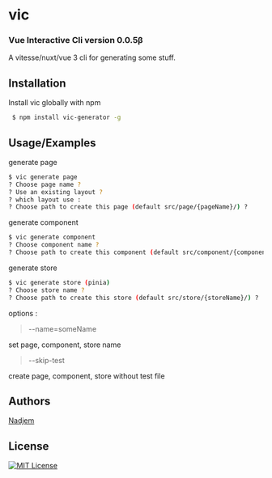 
# vic 
### Vue Interactive Cli version 0.0.5β
A vitesse/nuxt/vue 3 cli for generating some stuff.


## Installation

Install vic globally with npm

```bash
 $ npm install vic-generator -g
```

    
## Usage/Examples

generate page

```bash
$ vic generate page
? Choose page name ?
? Use an existing layout ?
? which layout use :
? Choose path to create this page (default src/page/{pageName}/) ?
```

generate component

```bash
$ vic generate component
? Choose component name ?
? Choose path to create this component (default src/component/{componentName}/) ? 
```

generate store

```bash
$ vic generate store (pinia)
? Choose store name ?
? Choose path to create this store (default src/store/{storeName}/) ? 
```
options : 
> --name=someName  

set page, component, store name

>--skip-test  

create page, component, store without test file
## Authors

[Nadjem](https://www.github.com/nadjem)


## License




[![MIT License](https://img.shields.io/badge/License-MIT-green.svg)](https://choosealicense.com/licenses/mit/)
